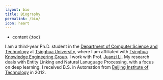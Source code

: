 ```yaml
---
layout: bio
title: Biography
permalink: /bio/
icon: heart
---
```


* content
{:toc}




I am a third-year Ph.D. student in the [Department of Computer Science and Technology](http://www.cs.tsinghua.edu.cn/) at [Tsinghua University](http://www.tsinghua.edu.cn/), where I am affiliated with [Tsinghua Knowledge Engineering Group](http://keg.cs.tsinghua.edu.cn/). I work with Prof. [Juanzi Li](http://keg.cs.tsinghua.edu.cn/persons/ljz/). My research deals with Entity Linking and Natural Lanuguage Processing, with a focus on deep learning. I received B.S. in Automation from [Beijing Institute of Technology](http://www.bit.edu.cn/) in 2012.